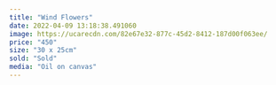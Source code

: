 ```yaml
---
title: "Wind Flowers"
date: 2022-04-09 13:18:38.491060
image: https://ucarecdn.com/82e67e32-877c-45d2-8412-187d00f063ee/
price: "450"
size: "30 x 25cm"
sold: "Sold"
media: "Oil on canvas"
---
```


